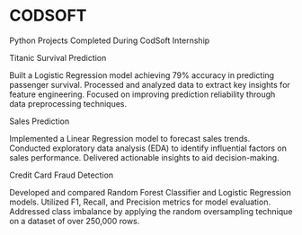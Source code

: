 # CODSOFT
Python Projects Completed During CodSoft Internship

Titanic Survival Prediction

Built a Logistic Regression model achieving 79% accuracy in predicting passenger survival.
Processed and analyzed data to extract key insights for feature engineering.
Focused on improving prediction reliability through data preprocessing techniques.

Sales Prediction

Implemented a Linear Regression model to forecast sales trends.
Conducted exploratory data analysis (EDA) to identify influential factors on sales performance.
Delivered actionable insights to aid decision-making.

Credit Card Fraud Detection

Developed and compared Random Forest Classifier and Logistic Regression models.
Utilized F1, Recall, and Precision metrics for model evaluation.
Addressed class imbalance by applying the random oversampling technique on a dataset of over 250,000 rows.
